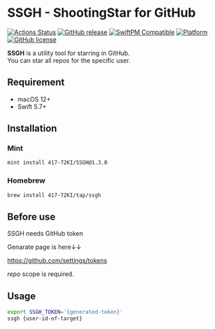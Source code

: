 # SSGH - ShootingStar for GitHub
[![Actions Status](https://github.com/417-72KI/SSGH/workflows/Test/badge.svg)](https://github.com/417-72KI/SSGH/actions)
[![GitHub release](https://img.shields.io/github/release/417-72KI/SSGH/all.svg)](https://github.com/417-72KI/SSGH/releases)
[![SwiftPM Compatible](https://img.shields.io/badge/SwiftPM-compatible-brightgreen.svg)](https://swift.org/package-manager)
[![Platform](https://img.shields.io/badge/Platforms-macOS%7CLinux-blue.svg)](https://github.com/417-72KI/SSGH)
[![GitHub license](https://img.shields.io/badge/license-MIT-lightgrey.svg)](https://raw.githubusercontent.com/417-72KI/SSGH/master/LICENSE)

**SSGH** is a utility tool for starring in GitHub.  
You can star all repos for the specific user.

## Requirement
- macOS 12+
- Swift 5.7+

## Installation
### Mint

```sh
mint install 417-72KI/SSGH@1.3.0
```

### Homebrew

```sh
brew install 417-72KI/tap/ssgh
```

## Before use
SSGH needs GitHub token

Genarate page is here↓↓

https://github.com/settings/tokens

*repo* scope is required.

## Usage
```sh
export SSGH_TOKEN='{generated-token}'
ssgh {user-id-of-target}
```
